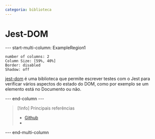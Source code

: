 ```yaml
---
categoria: biblioteca
---
```

# Jest-DOM

--- start-multi-column: ExampleRegion1  
```column-settings  
number of columns: 2
Column Size: [59%, 40%]
Border: disabled
Shadow: off
```

[jest-dom](https://github.com/testing-library/jest-dom/) é uma biblioteca que permite escrever testes com o Jest para verificar vários aspectos do estado do DOM, como por exemplo se um elemento está no Documento ou não.

--- end-column ---

> [!info] Principais referências
>- [Github](https://github.com/testing-library/jest-dom/)
>- 

--- end-multi-column

